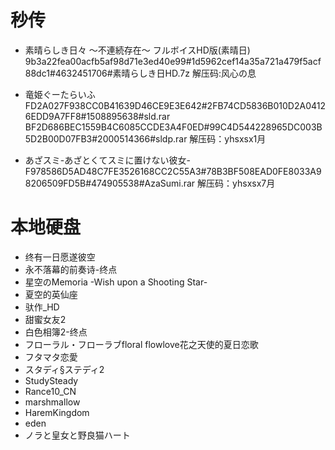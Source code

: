 
# 秒传
* 素晴らしき日々 ～不連続存在～ フルボイスHD版(素晴日)
  9b3a22fea00acfb5af98d71e3ed40e99#1d5962cef14a35a721a479f5acf88dc1#4632451706#素晴らしき日HD.7z
  解压码:风心の息
  
* 竜姫ぐーたらいふ
  FD2A027F938CC0B41639D46CE9E3E642#2FB74CD5836B010D2A04126EDD9A7FF8#1508895638#sld.rar
  BF2D686BEC1559B4C6085CCDE3A4F0ED#99C4D544228965DC003B5D2B00D07FB3#2000514366#sldp.rar
  解压码：yhsxsx1月

* あざスミ-あざとくてスミに置けない彼女-
  F978586D5AD48C7FE3526168CC2C55A3#78B3BF508EAD0FE8033A98206509FD5B#474905538#AzaSumi.rar
  解压码：yhsxsx7月


# 本地硬盘
* 终有一日愿遂彼空
* 永不落幕的前奏诗-终点
* 星空のMemoria -Wish upon a Shooting Star-
* 夏空的英仙座
* 驮作_HD
* 甜蜜女友2
* 白色相簿2-终点
* フローラル・フローラブfloral flowlove花之天使的夏日恋歌
* フタマタ恋愛
* スタディ§ステディ2
* StudySteady
* Rance10_CN
* marshmallow
* HaremKingdom
* eden
* ノラと皇女と野良猫ハート
